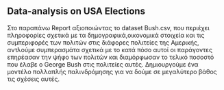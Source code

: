 ## **Data-analysis on USA Elections**
Στο παραπάνω Report αξιοποιώντας το dataset Bush.csv, που περιέχει πληροφορίες σχετικά με τα δημογραφικά,οικονομικά στοιχεία και τις συμπεριφορές των πολιτών στις διάφορες 
πολιτείες της Αμερικής, αντλούμε συμπερασμάτα σχετικά με το κατά πόσο αυτοί οι παράγοντες επηρέασαν την ψήφο των πολιτών και διαμόρφωσαν το τελικό ποσοστό που έλαβε ο George Bush στις πολιτείες αυτές.
Δημιουργούμε ένα μοντέλο πολλαπλής παλινδρόμησης για να δούμε σε μεγαλύτερο βάθος τις σχέσεις αυτές.
